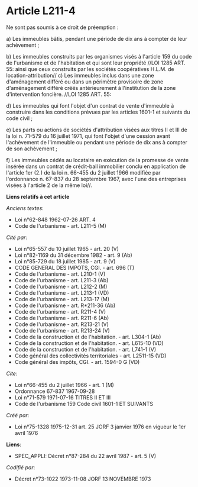 # Article L211-4

Ne sont pas soumis à ce droit de préemption :

a) Les immeubles bâtis, pendant une période de dix ans à compter de leur achèvement ;

b) Les immeubles construits par les organismes visés à l'article 159 du code de l'urbanisme et de l'habitation et qui sont
leur propriété //LOI  1285 ART. 55: ainsi que ceux construits par les sociétés coopératives H.L.M. de location-attribution//
c) Les immeubles inclus dans une zone d'aménagement différé ou dans un périmètre provisoire de zone d'aménagement différé
créés antérieurement à l'institution de la zone d'intervention foncière. //LOI  1285 ART. 55:

d) Les immeubles qui font l'objet d'un contrat de vente d'immeuble à construire dans les conditions prévues par les articles
1601-1 et suivants du code civil ;

e) Les parts ou actions de sociétés d'attribution visées aux titres II et III de la loi n. 71-579 du 16 juillet 1971, qui
font l'objet d'une cession avant l'achèvement de l'immeuble ou pendant une période de dix ans à compter de son achèvement ;

f) Les immeubles cédés au locataire en exécution de la promesse de vente insérée dans un contrat de crédit-bail immobilier
conclu en application de l'article 1er (2.) de la loi n. 66-455 du 2 juillet 1966 modifiée par l'ordonnance n. 67-837 du 28
septembre 1967, avec l'une des entreprises visées à l'article 2 de la même loi//.

**Liens relatifs à cet article**

_Anciens textes_:

  - Loi n°62-848 1962-07-26 ART. 4
  - Code de l'urbanisme - art. L211-5 (M)

_Cité par_:

  - Loi n°65-557 du 10 juillet 1965 - art. 20 (V)
  - Loi n°82-1169 du 31 décembre 1982 - art. 9 (Ab)
  - Loi n°85-729 du 18 juillet 1985 - art. 9 (V)
  - CODE GENERAL DES IMPOTS, CGI. - art. 696 (T)
  - Code de l'urbanisme - art. L210-1 (V)
  - Code de l'urbanisme - art. L211-3 (Ab)
  - Code de l'urbanisme - art. L212-2 (M)
  - Code de l'urbanisme - art. L213-1 (VD)
  - Code de l'urbanisme - art. L213-17 (M)
  - Code de l'urbanisme - art. R*211-36 (Ab)
  - Code de l'urbanisme - art. R211-4 (V)
  - Code de l'urbanisme - art. R211-6 (Ab)
  - Code de l'urbanisme - art. R213-21 (V)
  - Code de l'urbanisme - art. R213-24 (V)
  - Code de la construction et de l'habitation. - art. L304-1 (Ab)
  - Code de la construction et de l'habitation. - art. L615-10 (VD)
  - Code de la construction et de l'habitation. - art. L741-1 (V)
  - Code général des collectivités territoriales - art. L2511-15 (VD)
  - Code général des impôts, CGI. - art. 1594-0 G (VD)

_Cite_:

  - Loi n°66-455 du 2 juillet 1966 - art. 1 (M)
  - Ordonnance 67-837 1967-09-28
  - Loi n°71-579 1971-07-16 TITRES II ET III
  - Code de l'urbanisme 159 Code civil 1601-1 ET SUIVANTS

_Créé par_:

  - Loi n°75-1328 1975-12-31 art. 25 JORF 3 janvier 1976 en vigueur le 1er avril 1976

**Liens**:

  - SPEC_APPLI: Décret n°87-284 du 22 avril 1987 - art. 5 (V)

_Codifié par_:

  - Décret n°73-1022 1973-11-08 JORF 13 NOVEMBRE 1973
